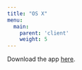 ```yaml
---
title: "OS X"
menu:
  main:
    parent: 'client'
    weight: 5
---
```


Download the app [here](https://dist.scaleft.com/client-tools/mac/latest/ScaleFT.pkg).
